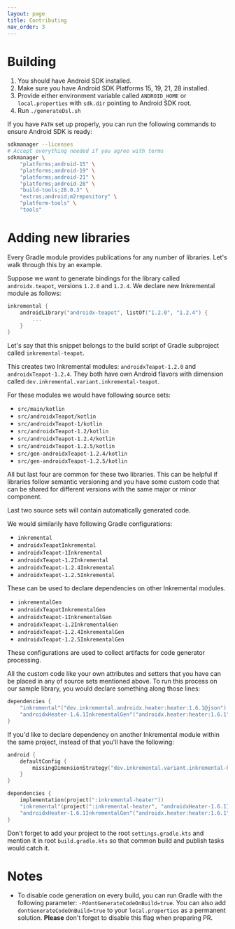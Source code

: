 ```yaml
---
layout: page
title: Contributing
nav_order: 3
---
```


# Building

1. You should have Android SDK installed.
2. Make sure you have Android SDK Platforms 15, 19, 21, 28 installed.
3. Provide either environment variable called `ANDROID_HOME`
   or `local.properties` with `sdk.dir` pointing to Android SDK
   root.
4. Run `./generateDsl.sh`

If you have `PATH` set up properly, you can run the following commands
to ensure Android SDK is ready:

```sh
sdkmanager --licenses
# Accept everything needed if you agree with terms
sdkmanager \
    "platforms;android-15" \
    "platforms;android-19" \
    "platforms;android-21" \
    "platforms;android-28" \
    "build-tools;28.0.3" \
    "extras;android;m2repository" \
    "platform-tools" \
    "tools"
```

# Adding new libraries

Every Gradle module provides publications for any number of libraries. Let's walk through this
by an example.

Suppose we want to generate bindings for the library called `androidx.teapot`,
versions `1.2.0` and `1.2.4`. We declare new Inkremental module as follows:

```kotlin
inkremental {
    androidLibrary("androidx-teapot", listOf("1.2.0", "1.2.4") {
        ...
    }
}
```

Let's say that this snippet belongs to the build script of Gradle subproject called `inkremental-teapot`.

This creates two Inkremental modules: `androidxTeapot-1.2.0` and `androidxTeapot-1.2.4`.
They both have own Android flavors with dimension called `dev.inkremental.variant.inkremental-teapot`.

For these modules we would have following source sets:

* `src/main/kotlin`
* `src/androidxTeapot/kotlin`
* `src/androidxTeapot-1/kotlin`
* `src/androidxTeapot-1.2/kotlin`
* `src/androidxTeapot-1.2.4/kotlin`
* `src/androidxTeapot-1.2.5/kotlin`
* `src/gen-androidxTeapot-1.2.4/kotlin`
* `src/gen-androidxTeapot-1.2.5/kotlin`

All but last four are common for these two libraries. This can be helpful if libraries follow
semantic versioning and you have some custom code that can be shared for different versions
with the same major or minor component.

Last two source sets will contain automatically generated code.

We would similarily have following Gradle configurations:

* `inkremental`
* `androidxTeapotInkremental`
* `androidxTeapot-1Inkremental`
* `androidxTeapot-1.2Inkremental`
* `androidxTeapot-1.2.4Inkremental`
* `androidxTeapot-1.2.5Inkremental`

These can be used to declare dependencies on other Inkremental modules.

* `inkrementalGen`
* `androidxTeapotInkrementalGen`
* `androidxTeapot-1InkrementalGen`
* `androidxTeapot-1.2InkrementalGen`
* `androidxTeapot-1.2.4InkrementalGen`
* `androidxTeapot-1.2.5InkrementalGen`

These configurations are used to collect artifacts for code generator processing.

All the custom code like your own attributes and setters that you have can be placed in any
of source sets mentioned above. To run this process on our sample library, you would declare
something along those lines:

```kotlin
dependencies {
    "inkremental"("dev.inkremental.androidx.heater:heater:1.6.1@json")
    "androidxHeater-1.6.1InkrementalGen"("androidx.heater:heater:1.6.1")
}
```

If you'd like to declare dependency on another Inkremental module within the same project,
instead of that you'll have the following:

```kotlin
android {
	defaultConfig {
		missingDimensionStrategy("dev.inkremental.variant.inkremental-heater", "androidxHeater-1.6.1")
	}
}

dependencies {
    implementation(project(":inkremental-heater"))
    "inkremental"(project(":inkremental-heater", "androidxHeater-1.6.1InkrementalDef"))
    "androidxHeater-1.6.1InkrementalGen"("androidx.heater:heater:1.6.1")
}
```

Don't forget to add your project to the root `settings.gradle.kts` and mention it in root `build.gradle.kts`
so that common build and publish tasks would catch it.

# Notes

* To disable code generation on every build, you can run Gradle
  with the following parameter: `-PdontGenerateCodeOnBuild=true`. You
  can also add `dontGenerateCodeOnBuild=true` to your `local.properties`
  as a permanent solution.
  **Please** don't forget to disable this flag when preparing PR.
